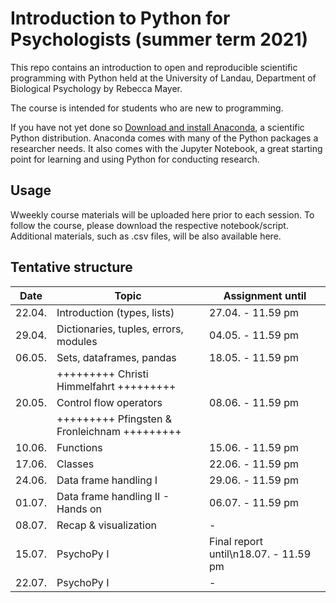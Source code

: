 # Introduction to Python for Psychologists (summer term 2021)

This repo contains an introduction to open and reproducible scientific programming with Python held at the University of Landau, Department of Biological Psychology by Rebecca Mayer. 

The course is intended for students who are new to programming. 

If you have not yet done so [Download and install Anaconda](https://www.anaconda.com/download/#macos), a scientific Python distribution. Anaconda comes with many of the Python packages a researcher needs. It also comes with the Jupyter Notebook, a great starting point for learning and using Python for conducting research. 


## Usage

Wweekly course materials will be uploaded here prior to each session. To follow the course, please download the respective notebook/script. Additional materials, such as .csv files, will be also available here. 


## Tentative structure 

| Date   | Topic          |     Assignment until |
| -------| ----------------------|-------------------|
| 22.04.  | Introduction (types, lists)          | 27.04. - 11.59 pm  |
| 29.04.  | Dictionaries, tuples, errors, modules  | 04.05. - 11.59 pm  |
| 06.05.  | Sets, dataframes, pandas        | 18.05. - 11.59 pm  |
|        | +++++++++ Christi Himmelfahrt +++++++++              |                   |
| 20.05.  | Control flow operators     | 08.06. - 11.59 pm  |
|        | +++++++++ Pfingsten & Fronleichnam +++++++++              |                   |
| 10.06.  | Functions   | 15.06. - 11.59 pm  |
| 17.06.  | Classes | 22.06. - 11.59 pm  |
| 24.06.  | Data frame handling I      | 29.06. - 11.59 pm  |
| 01.07.  | Data frame handling II - Hands on      | 06.07. - 11.59 pm  |
| 08.07. | Recap & visualization            | -  |
| 15.07.  | PsychoPy I           | Final report until\n18.07. - 11.59 pm  |
| 22.07.  | PsychoPy I           | -  |





